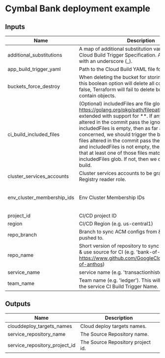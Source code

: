 # Cymbal Bank deployment example

<!-- BEGINNING OF PRE-COMMIT-TERRAFORM DOCS HOOK -->
## Inputs

| Name | Description | Type | Default | Required |
|------|-------------|------|---------|:--------:|
| additional\_substitutions | A map of additional substitution variables for Google Cloud Build Trigger Specification. All keys must start with an underscore (\_). | `map(string)` | `{}` | no |
| app\_build\_trigger\_yaml | Path to the Cloud Build YAML file for the application | `string` | n/a | yes |
| buckets\_force\_destroy | When deleting the bucket for storing CICD artifacts, this boolean option will delete all contained objects. If false, Terraform will fail to delete buckets which contain objects. | `bool` | `false` | no |
| ci\_build\_included\_files | (Optional) includedFiles are file glob matches using https://golang.org/pkg/path/filepath/#Match extended with support for **. If any of the files altered in the commit pass the ignoredFiles filter and includedFiles is empty, then as far as this filter is concerned, we should trigger the build. If any of the files altered in the commit pass the ignoredFiles filter and includedFiles is not empty, then we make sure that at least one of those files matches a includedFiles glob. If not, then we do not trigger a build. | `list(string)` | `[]` | no |
| cluster\_services\_accounts | Cluster services accounts to be granted the Artifact Registry reader role. | `map(string)` | n/a | yes |
| env\_cluster\_membership\_ids | Env Cluster Membership IDs | <pre>map(object({<br>    cluster_membership_ids = list(string)<br>  }))</pre> | n/a | yes |
| project\_id | CI/CD project ID | `string` | n/a | yes |
| region | CI/CD Region (e.g. us-central1) | `string` | n/a | yes |
| repo\_branch | Branch to sync ACM configs from & trigger CICD if pushed to. | `string` | n/a | yes |
| repo\_name | Short version of repository to sync ACM configs from & use source for CI (e.g. 'bank-of-anthos' for https://www.github.com/GoogleCloudPlatform/bank-of-anthos) | `string` | n/a | yes |
| service\_name | service name (e.g. 'transactionhistory') | `string` | n/a | yes |
| team\_name | Team name (e.g. 'ledger'). This will be the prefix to the service CI Build Trigger Name. | `string` | n/a | yes |

## Outputs

| Name | Description |
|------|-------------|
| clouddeploy\_targets\_names | Cloud deploy targets names. |
| service\_repository\_name | The Source Repository name. |
| service\_repository\_project\_id | The Source Repository project id. |

<!-- END OF PRE-COMMIT-TERRAFORM DOCS HOOK -->

